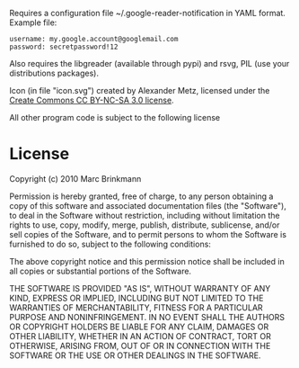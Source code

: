 Requires a configuration file ~/.google-reader-notification in YAML format. Example file:

	username: my.google.account@googlemail.com
	password: secretpassword!12

Also requires the libgreader (available through pypi) and rsvg, PIL (use your distributions packages).

Icon (in file "icon.svg") created by Alexander Metz, licensed under the [Create Commons CC BY-NC-SA 3.0 license](http://creativecommons.org/licenses/by-nc-sa/3.0/).

All other program code is subject to the following license

License
=======
Copyright (c) 2010 Marc Brinkmann

Permission is hereby granted, free of charge, to any person obtaining a copy
of this software and associated documentation files (the "Software"), to deal
in the Software without restriction, including without limitation the rights
to use, copy, modify, merge, publish, distribute, sublicense, and/or sell
copies of the Software, and to permit persons to whom the Software is
furnished to do so, subject to the following conditions:

The above copyright notice and this permission notice shall be included in
all copies or substantial portions of the Software.

THE SOFTWARE IS PROVIDED "AS IS", WITHOUT WARRANTY OF ANY KIND, EXPRESS OR
IMPLIED, INCLUDING BUT NOT LIMITED TO THE WARRANTIES OF MERCHANTABILITY,
FITNESS FOR A PARTICULAR PURPOSE AND NONINFRINGEMENT. IN NO EVENT SHALL THE
AUTHORS OR COPYRIGHT HOLDERS BE LIABLE FOR ANY CLAIM, DAMAGES OR OTHER
LIABILITY, WHETHER IN AN ACTION OF CONTRACT, TORT OR OTHERWISE, ARISING FROM,
OUT OF OR IN CONNECTION WITH THE SOFTWARE OR THE USE OR OTHER DEALINGS IN
THE SOFTWARE.
